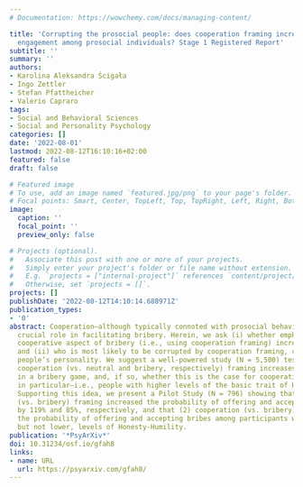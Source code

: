 ```yaml
---
# Documentation: https://wowchemy.com/docs/managing-content/

title: 'Corrupting the prosocial people: does cooperation framing increase bribery
  engagement among prosocial individuals? Stage 1 Registered Report'
subtitle: ''
summary: ''
authors:
- Karolina Aleksandra Ścigała
- Ingo Zettler
- Stefan Pfattheicher
- Valerio Capraro
tags:
- Social and Behavioral Sciences
- Social and Personality Psychology
categories: []
date: '2022-08-01'
lastmod: 2022-08-12T16:10:16+02:00
featured: false
draft: false

# Featured image
# To use, add an image named `featured.jpg/png` to your page's folder.
# Focal points: Smart, Center, TopLeft, Top, TopRight, Left, Right, BottomLeft, Bottom, BottomRight.
image:
  caption: ''
  focal_point: ''
  preview_only: false

# Projects (optional).
#   Associate this post with one or more of your projects.
#   Simply enter your project's folder or file name without extension.
#   E.g. `projects = ["internal-project"]` references `content/project/deep-learning/index.md`.
#   Otherwise, set `projects = []`.
projects: []
publishDate: '2022-08-12T14:10:14.688971Z'
publication_types:
- '0'
abstract: Cooperation—although typically connoted with prosocial behaviour—plays a
  crucial role in facilitating bribery. Herein, we ask (i) whether emphasizing the
  cooperative aspect of bribery (i.e., using cooperation framing) increases bribery,
  and (ii) who is most likely to be corrupted by cooperation framing, considering
  people’s personality. We suggest a well-powered study (N = 5,500) testing whether
  cooperation (vs. neutral and bribery, respectively) framing increases bribery engagement
  in a bribery game, and, if so, whether this is the case for cooperative individuals
  in particular—i.e., people with higher levels of the basic trait of Honesty-Humility.
  Supporting this idea, we present a Pilot Study (N = 796) showing that (1) cooperation
  (vs. bribery) framing increased the probability of offering and accepting bribes
  by 119% and 85%, respectively, and that (2) cooperation (vs. bribery) framing increased
  the probability of offering and accepting bribes among participants with higher,
  but not lower, levels of Honesty-Humility.
publication: '*PsyArXiv*'
doi: 10.31234/osf.io/gfah8
links:
- name: URL
  url: https://psyarxiv.com/gfah8/
---
```

